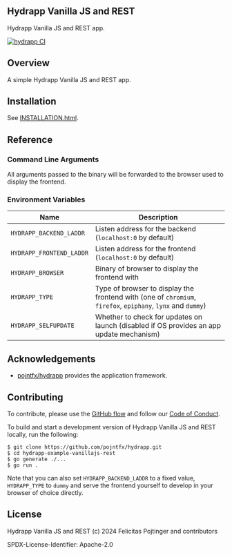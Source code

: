## Hydrapp Vanilla JS and REST

Hydrapp Vanilla JS and REST app.

[![hydrapp CI](https://github.com/pojntfx/hydrapp/actions/workflows/hydrapp.yaml/badge.svg)](https://github.com/pojntfx/hydrapp/actions/workflows/hydrapp.yaml)

## Overview

A simple Hydrapp Vanilla JS and REST app.

## Installation

See [INSTALLATION.html](https://pojntfx.github.io/hydrapp/hydrapp-example-vanillajs-rest//docs/main/INSTALLATION.html).

## Reference

### Command Line Arguments

All arguments passed to the binary will be forwarded to the browser used to display the frontend.

### Environment Variables

| Name                     | Description                                                                                                 |
| ------------------------ | ----------------------------------------------------------------------------------------------------------- |
| `HYDRAPP_BACKEND_LADDR`  | Listen address for the backend (`localhost:0` by default)                                                   |
| `HYDRAPP_FRONTEND_LADDR` | Listen address for the frontend (`localhost:0` by default)                                                  |
| `HYDRAPP_BROWSER`        | Binary of browser to display the frontend with                                                              |
| `HYDRAPP_TYPE`           | Type of browser to display the frontend with (one of `chromium`, `firefox`, `epiphany`, `lynx` and `dummy`) |
| `HYDRAPP_SELFUPDATE`     | Whether to check for updates on launch (disabled if OS provides an app update mechanism)                    |

## Acknowledgements

- [pojntfx/hydrapp](https://github.com/pojntfx/hydrapp) provides the application framework.

## Contributing

To contribute, please use the [GitHub flow](https://guides.github.com/introduction/flow/) and follow our [Code of Conduct](./CODE_OF_CONDUCT.md).

To build and start a development version of Hydrapp Vanilla JS and REST locally, run the following:

```shell
$ git clone https://github.com/pojntfx/hydrapp.git
$ cd hydrapp-example-vanillajs-rest
$ go generate ./...
$ go run .
```

Note that you can also set `HYDRAPP_BACKEND_LADDR` to a fixed value, `HYDRAPP_TYPE` to `dummy` and serve the frontend yourself to develop in your browser of choice directly.

## License

Hydrapp Vanilla JS and REST (c) 2024 Felicitas Pojtinger and contributors

SPDX-License-Identifier: Apache-2.0
